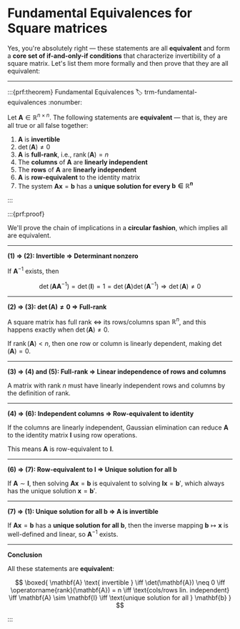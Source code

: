 # Fundamental Equivalences for Square matrices
Yes, you're absolutely right — these statements are all **equivalent** and form a **core set of if-and-only-if conditions** that characterize invertibility of a square matrix. Let's list them more formally and then prove that they are all equivalent:

---
:::{prf:theorem} Fundamental Equivalences
:label: trm-fundamental-equivalences
:nonumber:

Let $\mathbf{A} \in \mathbb{R}^{n \times n}$. The following statements are **equivalent** — that is, they are all true or all false together:

1. $\mathbf{A}$ is **invertible**
2. $\det(\mathbf{A}) \neq 0$
3. $\mathbf{A}$ is **full-rank**, i.e., $\operatorname{rank}(\mathbf{A}) = n$
4. The **columns** of $\mathbf{A}$ are **linearly independent**
5. The **rows** of $\mathbf{A}$ are **linearly independent**
6. $\mathbf{A}$ is **row-equivalent** to the identity matrix
7. The system $\mathbf{A}\mathbf{x} = \mathbf{b}$ has a **unique solution for every $\mathbf{b} \in \mathbb{R}^n$**

:::


:::{prf:proof}

We'll prove the chain of implications in a **circular fashion**, which implies all are equivalent.

---

**(1) ⇒ (2): Invertible ⇒ Determinant nonzero**

If $\mathbf{A}^{-1}$ exists, then

$$
\det(\mathbf{A} \mathbf{A}^{-1}) = \det(\mathbf{I}) = 1 = \det(\mathbf{A}) \det(\mathbf{A}^{-1}) \Rightarrow \det(\mathbf{A}) \neq 0
$$

---

**(2) ⇒ (3): $\det(\mathbf{A}) \neq 0$ ⇒ Full-rank**

A square matrix has full rank $\iff$ its rows/columns span $\mathbb{R}^n$, and this happens exactly when $\det(\mathbf{A}) \neq 0$.

If $\operatorname{rank}(\mathbf{A}) < n$, then one row or column is linearly dependent, making $\det(\mathbf{A}) = 0$.

---

**(3) ⇒ (4) and (5): Full-rank ⇒ Linear independence of rows and columns**

A matrix with rank $n$ must have linearly independent rows and columns by the definition of rank.

---

**(4) ⇒ (6): Independent columns ⇒ Row-equivalent to identity**

If the columns are linearly independent, Gaussian elimination can reduce $\mathbf{A}$ to the identity matrix $\mathbf{I}$ using row operations.

This means $\mathbf{A}$ is row-equivalent to $\mathbf{I}$.

---

**(6) ⇒ (7): Row-equivalent to $\mathbf{I}$ ⇒ Unique solution for all $\mathbf{b}$**

If $\mathbf{A} \sim \mathbf{I}$, then solving $\mathbf{A} \mathbf{x} = \mathbf{b}$ is equivalent to solving $\mathbf{I} \mathbf{x} = \mathbf{b}'$, which always has the unique solution $\mathbf{x} = \mathbf{b}'$.

---

**(7) ⇒ (1): Unique solution for all $\mathbf{b}$ ⇒ $\mathbf{A}$ is invertible**

If $\mathbf{A} \mathbf{x} = \mathbf{b}$ has a **unique solution for all** $\mathbf{b}$, then the inverse mapping $\mathbf{b} \mapsto \mathbf{x}$ is well-defined and linear, so $\mathbf{A}^{-1}$ exists.

---

**Conclusion**

All these statements are **equivalent**:

$$
\boxed{
\mathbf{A} \text{ invertible } \iff \det(\mathbf{A}) \neq 0 \iff \operatorname{rank}(\mathbf{A}) = n \iff \text{cols/rows lin. independent} \iff \mathbf{A} \sim \mathbf{I} \iff \text{unique solution for all } \mathbf{b}
}
$$

:::